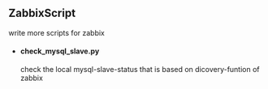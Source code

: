 ## ZabbixScript
write more scripts for zabbix

* #### check_mysql_slave.py ####

  check the local mysql-slave-status that is based on dicovery-funtion of zabbix